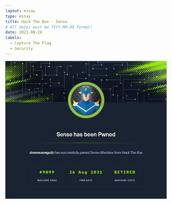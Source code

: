 ```yaml
---
layout: essay
type: essay
title: Hack The Box - Sense
# All dates must be YYYY-MM-DD format!
date: 2021-08-29
labels:
  - Capture The Flag
  - Security
---
```


<img src="../images/htb-sense.jpg">
